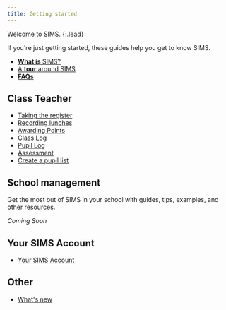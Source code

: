 ```yaml
---
title: Getting started
---
```


Welcome to SIMS.
{:.lead}

If you're just getting started, these guides help you get to know SIMS.

* [**What is** SIMS?](getting-started/welcome-to-sims)
* [A **tour** around SIMS](getting-started/navigation)
* [**FAQs**](getting-started/FAQs)

## Class Teacher

* [Taking the register](classteacher/clog/take-register)
* [Recording lunches](classteacher/clog/dinner-register)
* [Awarding Points](classteacher/clog/conduct)
* [Class Log](classteacher/clog/)
* [Pupil Log](classteacher/plog/)
* [Assessment](classteacher/assessment/)
* [Create a pupil list](schoolmanagement/pupil/pupil-list-builder)

## School management

Get the most out of SIMS in your school with guides, tips, examples, and other resources.

*Coming Soon*

## Your SIMS Account

* [Your SIMS Account](accounts/)

## Other


* [What's new](whats-new/)

